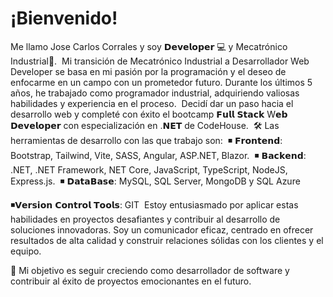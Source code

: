 # ¡Bienvenido! 

<div>
Me llamo Jose Carlos Corrales y soy 𝗗𝗲𝘃𝗲𝗹𝗼𝗽𝗲𝗿 💻 y Mecatrónico Industrial🔧.⁣
⁣
Mi transición de Mecatrónico Industrial a Desarrollador Web Developer se basa en mi pasión por la programación y el deseo de enfocarme en un campo con un prometedor futuro. Durante los últimos 5 años, he trabajado como programador industrial, adquiriendo valiosas habilidades y experiencia en el proceso.
⁣
Decidí dar un paso hacia el desarrollo web y completé con éxito el bootcamp 𝗙𝘂𝗹𝗹 𝗦𝘁𝗮𝗰𝗸 W𝗲𝗯 𝗗𝗲𝘃𝗲𝗹𝗼𝗽𝗲𝗿 con especialización en .𝗡𝗘𝗧 de CodeHouse. 
⁣
🛠 Las herramientas de desarrollo con las que trabajo son:⁣
⁣
◾ 𝗙𝗿𝗼𝗻𝘁𝗲𝗻𝗱: Bootstrap, Tailwind, Vite, SASS, Angular, ASP.NET, Blazor.⁣
⁣
◾ 𝗕𝗮𝗰𝗸𝗲𝗻𝗱: .NET, .NET Framework, NET Core, JavaScript, TypeScript, NodeJS, Express.js.
⁣
◾ 𝗗𝗮𝘁𝗮𝗕𝗮𝘀𝗲: MySQL, SQL Server, MongoDB⁣ y SQL Azure

◾𝗩𝗲𝗿𝘀𝗶𝗼𝗻 𝗖𝗼𝗻𝘁𝗿𝗼𝗹 𝗧𝗼𝗼𝗹𝘀: GIT
⁣
Estoy entusiasmado por aplicar estas habilidades en proyectos desafiantes y contribuir al desarrollo de soluciones innovadoras. Soy un comunicador eficaz, centrado en ofrecer resultados de alta calidad y construir relaciones sólidas con los clientes y el equipo.

🔔 Mi objetivo es seguir creciendo como desarrollador de software y contribuir al éxito de proyectos emocionantes en el futuro.
  </div>

